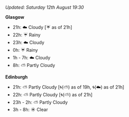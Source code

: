 *Updated: Saturday 12th August 19:30*

**Glasgow**

* 21h: :cloud: Cloudy [:umbrella: as of 21h]
* 22h: :umbrella: Rainy
* 23h: :cloud: Cloudy
* 0h: :umbrella: Rainy
* 1h - 7h: :cloud: Cloudy
* 8h: :partly_sunny: Partly Cloudy

**Edinburgh**

* 21h: :partly_sunny: Partly Cloudy [:cyclone:(:partly_sunny:) as of 19h, :cyclone:(:cloud:) as of 21h]
* 22h: :partly_sunny: Partly Cloudy [:cyclone:(:partly_sunny:) as of 21h]
* 23h - 2h: :partly_sunny: Partly Cloudy
* 3h - 8h: :sunny: Clear
